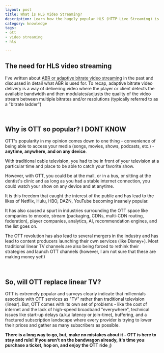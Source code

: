 ```yaml
---
layout: post
title: What is HLS Video Streaming?
description: Learn how the hugely popular HLS (HTTP Live Streaming) is defined, how it works, which players can play HLS streams, and popular use cases for HLS.  
category: knowledge
tags:
- ott
- video streaming
- hls

---
```


## The need for HLS video streaming

I've written about [ABR or adaptive bitrate video streaming](https://google.com) in the past and discussed in detail what ABR is used for. To recap, adaptive bitrate video delivery is a way of delivering video where the player or client detects the available bandwidth and then modulates/adjusts the quality of the video stream between multiple bitrates and/or resolutions (typically referred to as a "bitrate ladder")

<br>

## Why is OTT so popular? I DONT KNOW

OTT's popularity in my opinion comes down to one thing - convenience of being able to access your media (songs, movies, shows, podcasts, etc.) - **anytime, anywhere, and on any device**.

With traditional cable television, you had to be in front of your television at a particular time and place to be able to catch your favorite show.

However, with OTT, you could be at the mall, or in a bus, or sitting at the dentist's clinic and as long as you had a stable internet connection, you could watch your show on any device and at anytime.

It is this freedom that caught the interest of the public and has lead to the likes of Netflix, Hulu, HBO, DAZN, YouTube becoming insanely popular.

It has also caused a spurt in industries surrounding the OTT space like companies to encode, stream (packaging, CDNs, multi-CDN routing, federation), player companies, analytics, AI, recommendation engines, and the list goes on.

The OTT revolution has also lead to several mergers in the industry and has lead to content producers launching their own services (like Disney+). Most traditional linear TV channels are also being forced to rethink their strategies and launch OTT channels (however, I am not sure that these are making money yet!)

<br>

## So, will OTT replace linear TV?

OTT is extremely popular and surveys clearly indicate that millennials associate with OTT services as "TV" rather than traditional television (linear). But, OTT comes with its own set of problems - like the cost of internet and the lack of high-speed broadband "everywhere", technical issues like start-up delays (a.k.a latency or join-time), buffering, and a fractured subscription landscape where every provider is trying to lower their prices and gather as many subscribers as possible.

**There is a long way to go, but, make no mistakes about it - OTT is here to stay and rule! If you aren't on the bandwagon already, it's time you purchase a ticket, hop on, and enjoy the OTT ride ;)**
